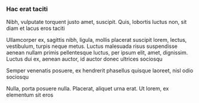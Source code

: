 ### Hac erat taciti

Nibh, vulputate torquent justo amet, suscipit. Quis, lobortis luctus non, sit diam et lacus eros taciti

Ullamcorper ex, sagittis nibh, ligula, mollis placerat suscipit lorem, lectus, vestibulum, turpis neque metus. Luctus malesuada risus suspendisse aenean nullam primis pellentesque luctus, per ipsum elit, amet, dignissim. Luctus dui ex, aenean auctor, id auctor donec ultrices sociosqu

Semper venenatis posuere, ex hendrerit phasellus quisque laoreet, nisl odio sociosqu

Nulla, porta posuere nulla. Placerat, aliquet urna erat. Ut lorem, ex elementum sit eros


